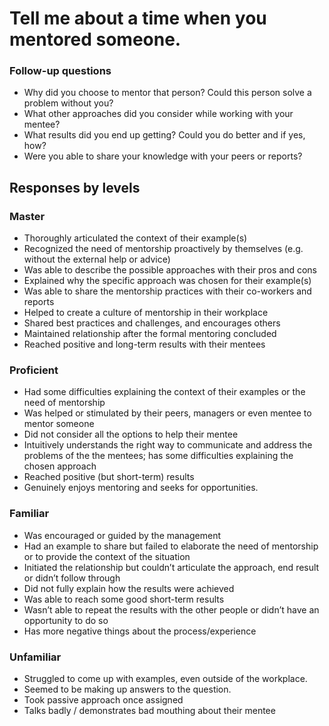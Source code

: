 # Tell me about a time when you mentored someone.

### Follow-up questions

* Why did you choose to mentor that person? Could this person solve a problem without you?
* What other approaches did you consider while working with your mentee?
* What results did you end up getting? Could you do better and if yes, how?
* Were you able to share your knowledge with your peers or reports?

## Responses by levels

### Master

* Thoroughly articulated the context of their example(s)
* Recognized the need of mentorship proactively by themselves (e.g. without the external help or advice)
* Was able to describe the possible approaches with their pros and cons
* Explained why the specific approach was chosen for their example(s)
* Was able to share the mentorship practices with their co-workers and reports
* Helped to create a culture of mentorship in their workplace
* Shared best practices and challenges, and encourages others
* Maintained relationship after the formal mentoring concluded
* Reached positive and long-term results with their mentees

### Proficient

* Had some difficulties explaining the context of their examples or the need of mentorship
* Was helped or stimulated by their peers, managers or even mentee to mentor someone
* Did not consider all the options to help their mentee
* Intuitively understands the right way to communicate and address the problems of the the mentees; has some difficulties explaining the chosen approach
* Reached positive (but short-term) results
* Genuinely enjoys mentoring and seeks for opportunities.

### Familiar

* Was encouraged or guided by the management
* Had an example to share but failed to elaborate the need of mentorship or to provide the context of the situation
* Initiated the relationship but couldn’t articulate the approach, end result or didn’t follow through
* Did not fully explain how the results were achieved
* Was able to reach some good short-term results
* Wasn’t able to repeat the results with the other people or didn’t have an opportunity to do so
* Has more negative things about the process/experience

### Unfamiliar

* Struggled to come up with examples, even outside of the workplace.
* Seemed to be making up answers to the question.
* Took passive approach once assigned
* Talks badly / demonstrates bad mouthing about their mentee
